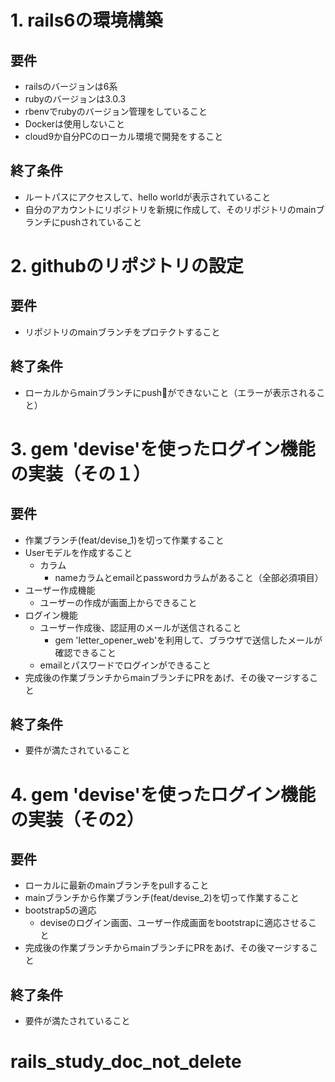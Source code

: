 # 1. rails6の環境構築
## 要件
- railsのバージョンは6系
- rubyのバージョンは3.0.3
- rbenvでrubyのバージョン管理をしていること
- Dockerは使用しないこと
- cloud9か自分PCのローカル環境で開発をすること

## 終了条件
- ルートパスにアクセスして、hello worldが表示されていること
- 自分のアカウントにリポジトリを新規に作成して、そのリポジトリのmainブランチにpushされていること

# 2. githubのリポジトリの設定
## 要件
- リポジトリのmainブランチをプロテクトすること

## 終了条件
- ローカルからmainブランチにpushができないこと（エラーが表示されること）

# 3. gem 'devise'を使ったログイン機能の実装（その１）
## 要件
- 作業ブランチ(feat/devise_1)を切って作業すること
- Userモデルを作成すること
  - カラム
    - nameカラムとemailとpasswordカラムがあること（全部必須項目）
- ユーザー作成機能
  - ユーザーの作成が画面上からできること
- ログイン機能
  - ユーザー作成後、認証用のメールが送信されること
    - gem 'letter_opener_web'を利用して、ブラウザで送信したメールが確認できること
  - emailとパスワードでログインができること
- 完成後の作業ブランチからmainブランチにPRをあげ、その後マージすること

## 終了条件
- 要件が満たされていること


# 4. gem 'devise'を使ったログイン機能の実装（その2）
## 要件
- ローカルに最新のmainブランチをpullすること
- mainブランチから作業ブランチ(feat/devise_2)を切って作業すること
- bootstrap5の適応
  - deviseのログイン画面、ユーザー作成画面をbootstrapに適応させること
- 完成後の作業ブランチからmainブランチにPRをあげ、その後マージすること

## 終了条件
- 要件が満たされていること
# rails_study_doc_not_delete
